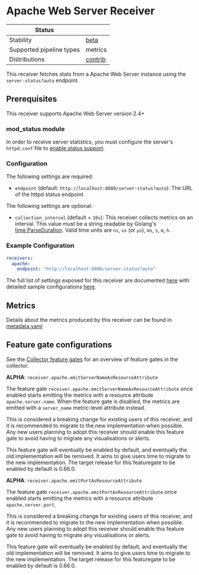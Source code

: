 # Apache Web Server Receiver

| Status                   |           |
| ------------------------ |-----------|
| Stability                | [beta]    |
| Supported pipeline types | metrics   |
| Distributions            | [contrib] |

This receiver fetches stats from a Apache Web Server instance using the `server-status?auto` endpoint.

## Prerequisites

This receiver supports Apache Web Server version 2.4+

### mod_status module

In order to receive server statistics, you must configure the server's `httpd.conf` file to [enable status support](https://httpd.apache.org/docs/2.4/mod/mod_status.html).


### Configuration

The following settings are required:
- `endpoint` (default: `http://localhost:8080/server-status?auto`): The URL of the httpd status endpoint

The following settings are optional:
- `collection_interval` (default = `10s`): This receiver collects metrics on an interval. This value must be a string readable by Golang's [time.ParseDuration](https://pkg.go.dev/time#ParseDuration). Valid time units are `ns`, `us` (or `µs`), `ms`, `s`, `m`, `h`.

### Example Configuration

```yaml
receivers:
  apache:
    endpoint: "http://localhost:8080/server-status?auto"
```

The full list of settings exposed for this receiver are documented [here](./config.go) with detailed sample configurations [here](./testdata/config.yaml).

## Metrics

Details about the metrics produced by this receiver can be found in [metadata.yaml](./metadata.yaml)

[beta]: https://github.com/open-telemetry/opentelemetry-collector#beta
[contrib]: https://github.com/open-telemetry/opentelemetry-collector-releases/tree/main/distributions/otelcol-contrib

## Feature gate configurations

See the [Collector feature gates](https://github.com/open-telemetry/opentelemetry-collector/blob/main/featuregate/README.md#collector-feature-gates) for an overview of feature gates in the collector.

**ALPHA**: `receiver.apache.emitServerNameAsResourceAttribute`

The feature gate `receiver.apache.emitServerNameAsResourceAttribute` once enabled starts emitting the metrics with a resource attribute `apache.server.name`. When the feature gate is disabled, the metrics are emitted with a `server_name` metric-level attribute instead.

This is considered a breaking change for existing users of this receiver, and it is recommended to migrate to the new implementation when possible. Any new users planning to adopt this receiver should enable this feature gate to avoid having to migrate any visualisations or alerts.

This feature gate will eventually be enabled by default, and eventually the old implementation will be removed. It aims
to give users time to migrate to the new implementation. The target release for this featuregate to be enabled by default
is 0.66.0.

**ALPHA**: `receiver.apache.emitPortAsResourceAttribute`

The feature gate `receiver.apache.emitPortAsResourceAttribute` once enabled starts emitting the metrics with a resource attribute `apache.server.port`.

This is considered a breaking change for existing users of this receiver, and it is recommended to migrate to the new implementation when possible. Any new users planning to adopt this receiver should enable this feature gate to avoid having to migrate any visualisations or alerts.

This feature gate will eventually be enabled by default, and eventually the old implementation will be removed. It aims
to give users time to migrate to the new implementation. The target release for this featuregate to be enabled by default
is 0.66.0.
